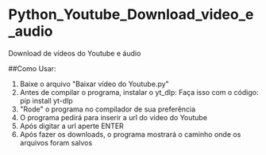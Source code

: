 # Python_Youtube_Download_video_e_audio
Download de vídeos do Youtube e áudio

##Como Usar:

1) Baixe o arquivo "Baixar vídeo do Youtube.py"
2) Antes de compilar o programa, instalar o yt_dlp:
   Faça isso com o código: pip install yt-dlp
3) "Rode" o programa no compilador de sua preferência
4) O programa pedirá para inserir a url do vídeo do Youtube
5) Após digitar a url aperte ENTER
6) Após fazer os downloads, o programa mostrará o caminho onde os arquivos foram salvos


